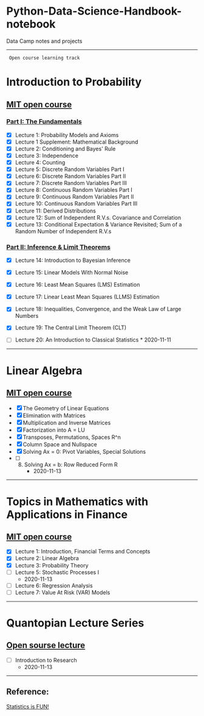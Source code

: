 # Python-Data-Science-Handbook-notebook
Data Camp notes and projects

***
     
     Open course learning track 

# Introduction to Probability
## [MIT open course](https://ocw.mit.edu/resources/res-6-012-introduction-to-probability-spring-2018/)
### [Part I: The Fundamentals](https://ocw.mit.edu/resources/res-6-012-introduction-to-probability-spring-2018/part-i-the-fundamentals/)
- [x] Lecture 1: Probability Models and Axioms
- [x] Lecture 1 Supplement: Mathematical Background
- [x] Lecture 2: Conditioning and Bayes' Rule
- [x] Lecture 3: Independence
- [x] Lecture 4: Counting
- [x] Lecture 5: Discrete Random Variables Part I
- [x] Lecture 6: Discrete Random Variables Part II
- [x] Lecture 7: Discrete Random Variables Part III
- [x] Lecture 8: Continuous Random Variables Part I
- [x] Lecture 9: Continuous Random Variables Part II
- [x] Lecture 10: Continuous Random Variables Part III
- [x] Lecture 11: Derived Distributions
- [x] Lecture 12: Sum of Independent R.V.s. Covariance and Correlation
- [x] Lecture 13: Conditional Expectation & Variance Revisited; Sum of a Random Number of Independent R.V.s
### [Part II: Inference & Limit Theorems](https://ocw.mit.edu/resources/res-6-012-introduction-to-probability-spring-2018/part-ii-inference-limit-theorems/)
- [x] Lecture 14: Introduction to Bayesian Inference
- [x] Lecture 15: Linear Models With Normal Noise
- [x] Lecture 16: Least Mean Squares (LMS) Estimation
- [x] Lecture 17: Linear Least Mean Squares (LLMS) Estimation
- [x] Lecture 18: Inequalities, Convergence, and the Weak Law of Large Numbers
- [x] Lecture 19: The Central Limit Theorem (CLT)
- [ ] Lecture 20: An Introduction to Classical Statistics
      * 2020-11-11


***
# Linear Algebra
## [MIT open course](https://ocw.mit.edu/courses/mathematics/18-06-linear-algebra-spring-2010/)
- [x] The Geometry of Linear Equations
- [x] Elimination with Matrices
- [x] Multiplication and Inverse Matrices
- [x] Factorization into A = LU
- [x] Transposes, Permutations, Spaces R^n
- [x] Column Space and Nullspace
- [x] Solving Ax = 0: Pivot Variables, Special Solutions
- [ ] 8. Solving Ax = b: Row Reduced Form R
     * 2020-11-13


*** 
# Topics in Mathematics with Applications in Finance
## [MIT open course](https://ocw.mit.edu/courses/mathematics/18-s096-topics-in-mathematics-with-applications-in-finance-fall-2013/index.htm)
- [x] Lecture 1: Introduction, Financial Terms and Concepts
- [x] Lecture 2: Linear Algebra
- [x] Lecture 3: Probability Theory
- [ ] Lecture 5: Stochastic Processes I
     * 2020-11-13
- [ ] Lecture 6: Regression Analysis
- [ ] Lecture 7: Value At Risk (VAR) Models

*** 
# Quantopian Lecture Series
## [Open sourse lecture](https://www.youtube.com/playlist?list=PLRFLF1OxMm_UL7WUWM31iynp0jMVf_vLW)
- [ ] Introduction to Research 
     * 2020-11-13


*** 
## Reference:
[Statistics is FUN!](https://www.youtube.com/playlist?list=PLblh5JKOoLUK0FLuzwntyYI10UQFUhsY9)
